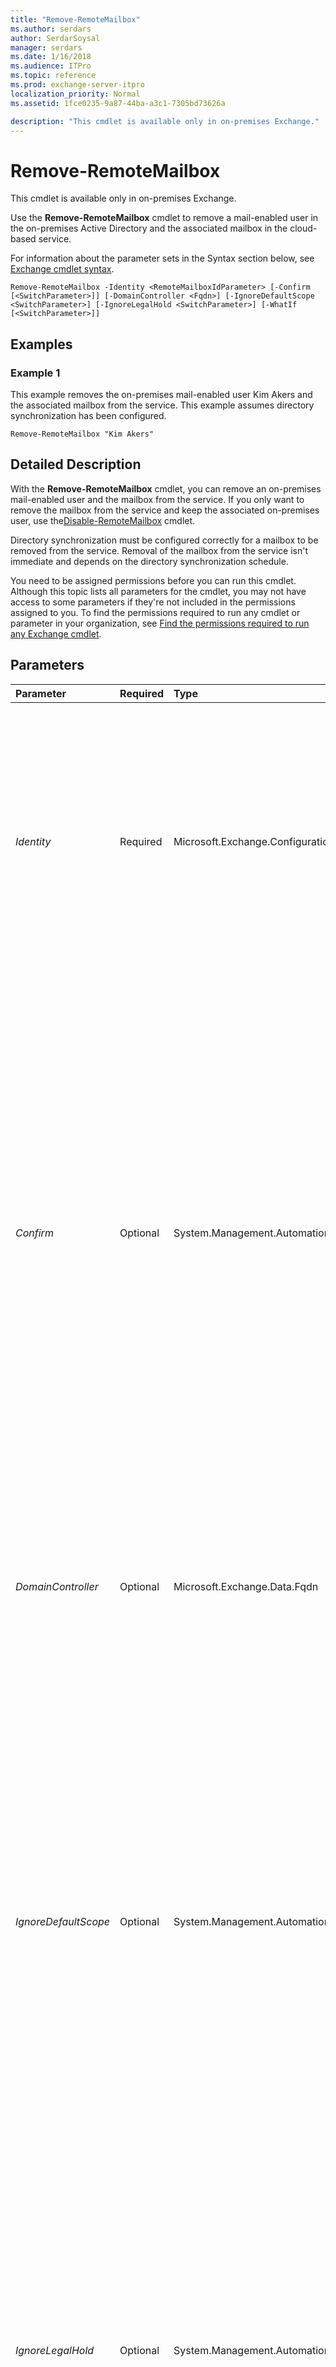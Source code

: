 ```yaml
---
title: "Remove-RemoteMailbox"
ms.author: serdars
author: SerdarSoysal
manager: serdars
ms.date: 1/16/2018
ms.audience: ITPro
ms.topic: reference
ms.prod: exchange-server-itpro
localization_priority: Normal
ms.assetid: 1fce0235-9a87-44ba-a3c1-7305bd73626a

description: "This cmdlet is available only in on-premises Exchange."
---
```


# Remove-RemoteMailbox

This cmdlet is available only in on-premises Exchange. 
  
Use the **Remove-RemoteMailbox** cmdlet to remove a mail-enabled user in the on-premises Active Directory and the associated mailbox in the cloud-based service.
  
For information about the parameter sets in the Syntax section below, see [Exchange cmdlet syntax](https://technet.microsoft.com/library/bb123552.aspx). 
  
```
Remove-RemoteMailbox -Identity <RemoteMailboxIdParameter> [-Confirm [<SwitchParameter>]] [-DomainController <Fqdn>] [-IgnoreDefaultScope <SwitchParameter>] [-IgnoreLegalHold <SwitchParameter>] [-WhatIf [<SwitchParameter>]]

```

## Examples
<a name="Examples"> </a>

### Example 1

This example removes the on-premises mail-enabled user Kim Akers and the associated mailbox from the service. This example assumes directory synchronization has been configured.
  
```
Remove-RemoteMailbox "Kim Akers"
```

## Detailed Description
<a name="DetailedDescription"> </a>

With the **Remove-RemoteMailbox** cmdlet, you can remove an on-premises mail-enabled user and the mailbox from the service. If you only want to remove the mailbox from the service and keep the associated on-premises user, use the[Disable-RemoteMailbox](disable-remotemailbox.md) cmdlet.
  
Directory synchronization must be configured correctly for a mailbox to be removed from the service. Removal of the mailbox from the service isn't immediate and depends on the directory synchronization schedule.
  
You need to be assigned permissions before you can run this cmdlet. Although this topic lists all parameters for the cmdlet, you may not have access to some parameters if they're not included in the permissions assigned to you. To find the permissions required to run any cmdlet or parameter in your organization, see [Find the permissions required to run any Exchange cmdlet](https://technet.microsoft.com/library/mt432940.aspx).
  
## Parameters
<a name="DetailedDescription"> </a>

|**Parameter**|**Required**|**Type**|**Description**|
|:-----|:-----|:-----|:-----|
| _Identity_ <br/> |Required  <br/> |Microsoft.Exchange.Configuration.Tasks.RemoteMailboxIdParameter  <br/> | The _Identity_ parameter identifies the mail-enabled user and the associated mailbox in the service that you want to remove. You can use one of the following values: <br/>  ADObjectID <br/>  Distinguished name (DN) <br/>  Legacy DN <br/>  GUID <br/> _Domain_\ _Account name_ <br/>  User principal name (UPN) <br/>  Email address <br/>  Alias <br/> |
| _Confirm_ <br/> |Optional  <br/> |System.Management.Automation.SwitchParameter  <br/> | The _Confirm_ switch specifies whether to show or hide the confirmation prompt. How this switch affects the cmdlet depends on if the cmdlet requires confirmation before proceeding. <br/>  Destructive cmdlets (for example, **Remove-\*** cmdlets) have a built-in pause that forces you to acknowledge the command before proceeding. For these cmdlets, you can skip the confirmation prompt by using this exact syntax: `-Confirm:$false`.  <br/>  Most other cmdlets (for example, **New-\*** and **Set-\*** cmdlets) don't have a built-in pause. For these cmdlets, specifying the _Confirm_ switch without a value introduces a pause that forces you acknowledge the command before proceeding. <br/> |
| _DomainController_ <br/> |Optional  <br/> |Microsoft.Exchange.Data.Fqdn  <br/> |The _DomainController_ parameter specifies the domain controller that's used by this cmdlet to read data from or write data to Active Directory. You identify the domain controller by its fully qualified domain name (FQDN). For example, `dc01.contoso.com`.  <br/> |
| _IgnoreDefaultScope_ <br/> |Optional  <br/> |System.Management.Automation.SwitchParameter  <br/> | The _IgnoreDefaultScope_ switch tells the command to ignore the default recipient scope setting for the Exchange Management Shell session, and to use the entire forest as the scope. This allows the command to access Active Directory objects that aren't currently available in the default scope. <br/>  Using the _IgnoreDefaultScope_ switch introduces the following restrictions: <br/>  You can't use the _DomainController_ parameter. The command uses an appropriate global catalog server automatically. <br/>  You can only use the DN for the _Identity_ parameter. Other forms of identification, such as alias or GUID, aren't accepted. <br/> |
| _IgnoreLegalHold_ <br/> |Optional  <br/> |System.Management.Automation.SwitchParameter  <br/> |The _IgnoreLegalHold_ switch ignores the legal hold status of the mailbox user and allows you to remove the cloud-based mailbox on legal hold. <br/> > [!CAUTION]> After you remove a mailbox, you can't include it in a discovery search. Depending on the command parameters you use, removed mailboxes are either purged immediately or when the deleted mailbox retention period expires. Check with your organization's legal or Human Resources department before disabling a mailbox that's on legal hold.           |
| _WhatIf_ <br/> |Optional  <br/> |System.Management.Automation.SwitchParameter  <br/> |The _WhatIf_ switch simulates the actions of the command. You can use this switch to view the changes that would occur without actually applying those changes. You don't need to specify a value with this switch. <br/> |
   
## Input Types
<a name="InputTypes"> </a>

To see the input types that this cmdlet accepts, see [Cmdlet Input and Output Types](http://go.microsoft.com/fwlink/p/?linkId=616387). If the Input Type field for a cmdlet is blank, the cmdlet doesn't accept input data. 
  
## Return Types
<a name="ReturnTypes"> </a>

To see the return types, which are also known as output types, that this cmdlet accepts, see [Cmdlet Input and Output Types](http://go.microsoft.com/fwlink/p/?linkId=616387). If the Output Type field is blank, the cmdlet doesn't return data. 
  

